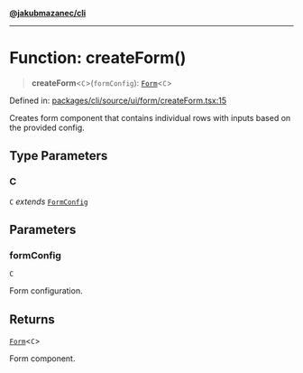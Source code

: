 [**@jakubmazanec/cli**](../README.md)

---

# Function: createForm()

> **createForm**\<`C`\>(`formConfig`): [`Form`](../type-aliases/Form.md)\<`C`\>

Defined in:
[packages/cli/source/ui/form/createForm.tsx:15](https://github.com/jakubmazanec/tools/blob/026d472564678641afd0039e9c07d936f221ca46/packages/cli/source/ui/form/createForm.tsx#L15)

Creates form component that contains individual rows with inputs based on the provided config.

## Type Parameters

### C

`C` _extends_ [`FormConfig`](../type-aliases/FormConfig.md)

## Parameters

### formConfig

`C`

Form configuration.

## Returns

[`Form`](../type-aliases/Form.md)\<`C`\>

Form component.
